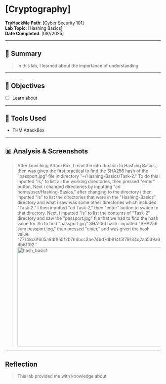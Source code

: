 # [Cryptography]

**TryHackMe Path**: [Cyber Security 101]  
**Lab Topic**: [Hashing Basics]  
**Date Completed**: [08//2025]

---

## 🧠 Summary

> In this lab, I learned about the importance of understanding 

---

## 🎯 Objectives
- [ ] Learn about 
     
---

## 🧰 Tools Used
- THM AttackBox
  
---


## 📊 Analysis & Screenshots

> After launching AttackBox, I read the introduction to Hashing Basics, then was given the first practical to find the SHA256 hash of the "passport.jpg" file in directory "~/Hashing-Basics/Task-2." To do
this i inputted "ls," to list all the working directories, then pressed "enter" button, Next i changed directories by inputting "cd home/user/Hashing-Basics," after changing to the directory i then inputted
"ls" to list the directories that were in the "Hashing-Basics" directory and what i saw was some other directories which included "Task-2." I then inputted "cd Task-2," then "enter" button to switch to that
directory. Next, i inputted "ls" to list the contents of "Task-2" directory and saw the "passport.jpg" file that we had to find the hash value for. So to find "passport.jpg" SHA256 hash i inputted "SHA256
sum passport.jpg," then pressed "enter," and was given the hash value: "77148c6f605a8df855f2b764bcc3be749d7db814f5f79134d2aa539a64b61f02."
> <img width="803" height="320" alt="hash_basic1" src="https://github.com/user-attachments/assets/6ff2462f-119b-4157-8ad7-e5d1eb031f47" />



---

## Reflection

> This lab provided me with knowledge about 
